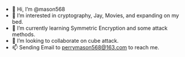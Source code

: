 - 👋 Hi, I’m @mason568
- 👀 I’m interested in cryptography, Jay, Movies, and expanding on my bed.
- 🌱 I’m currently learning Symmetric Encryption and some attack methods. 
- 💞️ I’m looking to collaborate on cube attack.
- 📫 Sending Email to perrymason568@163.com to reach me.

<!---
mason568/mason568 is a ✨ special ✨ repository because its `README.md` (this file) appears on your GitHub profile.
You can click the Preview link to take a look at your changes.
--->
